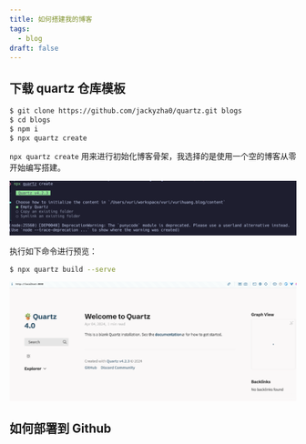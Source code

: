 ```yaml
---
title: 如何搭建我的博客
tags:
  - blog
draft: false
---
```

## 下载 quartz 仓库模板

``` shell
$ git clone https://github.com/jackyzha0/quartz.git blogs
$ cd blogs
$ npm i
$ npx quartz create
```
`npx quartz create` 用来进行初始化博客骨架，我选择的是使用一个空的博客从零开始编写搭建。

![](https://raw.githubusercontent.com/vurihuang/images/master/imgs/202404041956444.png)

执行如下命令进行预览：
``` sh
$ npx quartz build --serve
```
![](https://raw.githubusercontent.com/vurihuang/images/master/imgs/202404041948190.png)

## 如何部署到 Github

